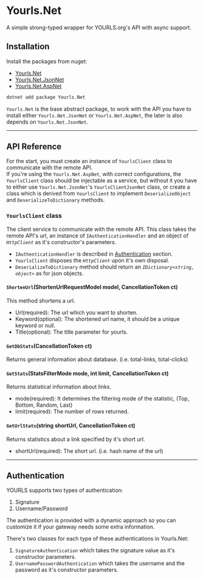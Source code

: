 # Yourls.Net
A simple strong-typed wrapper for YOURLS.org's API with async support.

## Installation
Install the packages from nuget:
* [Yourls.Net](https://www.nuget.org/packages/Yourls.Net/)
* [Yourls.Net.JsonNet](https://www.nuget.org/packages/Yourls.Net.JsonNet/)
* [Yourls.Net.AspNet](https://www.nuget.org/packages/Yourls.Net.AspNet/)

```bash
dotnet add package Yourls.Net
```

`Yourls.Net` is the base abstract package, to work with the API you have to install either `Yourls.Net.JsonNet` or 
`Yourls.Net.AspNet`, the later is also depends on `Yourls.Net.JsonNet`.

---
## API Reference

For the start, you must create an instance of `YourlsClient` class to communicate with the remote API.  
If you're using the `Yourls.Net.AspNet`, with correct configurations, the `YourlsClient` class should be injectable as a service, but without it you have to either use `Yourls.Net.JsonNet`'s `YourlsClientJsonNet` class, or create a class which is derived from `YourlsClient` to implement `DeserializeObject` and `DeserializeToDictionary` methods.

### `YourlsClient` class
The client service to communicate with the remote API.
This class takes the remote API's url, an instance of `IAuthenticationHandler` and an object of *`HttpClient`* as it's constructor's parameters.

* `IAuthenticationHandler` is described in [Authentication](#Authentication) section.
* `YourlsClient` disposes the *`HttpClient`* upon it's own disposal.
* `DeserializeToDictionary` method should return an *`IDictionary<string, object>`* as for json objects.


#### `ShortenUrl`(ShortenUrlRequestModel model, CancellationToken ct)
This method shortens a url.

* Url(required): The url which you want to shorten.
* Keyword(optional): The shortened url name, it should be a unique keyword or null.
* Title(optional): The title parameter for yourls.

#### `GetDbStats`(CancellationToken ct)
Returns general information about database. (i.e. total-links, total-clicks)

#### `GetStats`(StatsFilterMode mode, int limit, CancellationToken ct)
Returns statistical information about links.

* mode(required): It determines the filtering mode of the statistic, (Top, Bottom, Random, Last)
* limit(required): The number of rows returned.

#### `GetUrlStats`(string shortUrl, CancellationToken ct)
Returns statistics about a link specified by it's short url.

* shortUrl(required): The short url. (i.e. hash name of the url)


---
## Authentication
YOURLS supports two types of authentication:
1) Signature
2) Username/Password

The authentication is provided with a dynamic approach so you can customize it if your gateway needs some extra information.

There's two classes for each type of these authentications in Yourls.Net:
1) `SignatureAuthentication` which takes the signature value as it's constructor parameters.
2) `UsernamePasswordAuthentication` which takes the username and the password as it's constructor parameters.

